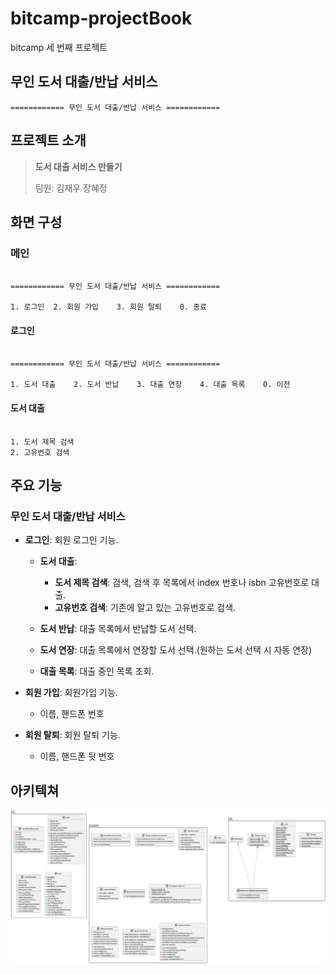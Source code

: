 # bitcamp-projectBook

bitcamp 세 번째 프로젝트

## 무인 도서 대출/반납 서비스

```
============ 무인 도서 대출/반납 서비스 ============
```

## 프로젝트 소개

<blockquote>
    <strong>도서 대출 서비스 만들기</strong>
    <p>팀원: 김재우 장혜정</p>
</blockquote>

## 화면 구성

### 메인
```

============ 무인 도서 대출/반납 서비스 ============

1. 로그인	2. 회원 가입	3. 회원 탈퇴	0. 종료

```

#### 로그인
```

============ 무인 도서 대출/반납 서비스 ============

1. 도서 대출	2. 도서 반납	3. 대출 연장	4. 대출 목록	0. 이전

```

#### 도서 대출
```

1. 도서 제목 검색
2. 고유번호 검색

```

## 주요 기능

### 무인 도서 대출/반납 서비스

- <strong>로그인</strong>: 회원 로그인 기능.
  - <strong>도서 대출</strong>:
    - <strong>도서 제목 검색</strong>: 검색, 검색 후 목록에서 index 번호나 isbn 고유번호로 대출.
    - <strong>고유번호 검색</strong>: 기존에 알고 있는 고유번호로 검색.
      
  - <strong>도서 반납</strong>: 대출 목록에서 반납할 도서 선택.
  - <strong>도서 연장</strong>: 대출 목록에서 연장할 도서 선택.(원하는 도서 선택 시 자동 연장)
  - <strong>대출 목록</strong>: 대출 중인 목록 조회.
    
- <strong>회원 가입</strong>: 회원가입 기능.
  - 이름, 핸드폰 번호
    
- <strong>회원 탈퇴</strong>: 회원 탈퇴 기능.
  - 이름, 핸드폰 뒷 번호

## 아키텍쳐
![UML](projectBook.png)